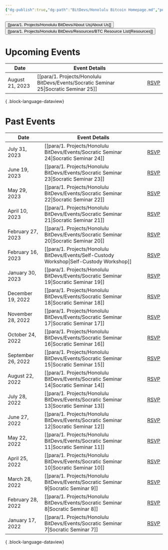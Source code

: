 ```yaml
---
{"dg-publish":true,"dg-path":"BitDevs/Honolulu Bitcoin Homepage.md","permalink":"/bit-devs/honolulu-bitcoin-homepage/","title":"Honolulu Bitcoin","tags":["bitdevs, bitcoin, hawaii","gardenEntry"],"noteIcon":"3","created":"2023-04-11T12:09:30.005-10:00","updated":"2023-06-10T23:50:06.698-10:00"}
---
```



<button class="obsidian-button">[[para/1. Projects/Honolulu BitDevs/About Us\|About Us]]</button> <button class="obsidian-button">[[para/1. Projects/Honolulu BitDevs/Resources/BTC Resource List\|Resources]]</button>

# Upcoming Events
| Date            | Event Details                                                                            |                                                                  |
| --------------- | ---------------------------------------------------------------------------------------- | ---------------------------------------------------------------- |
| August 21, 2023 | [[para/1. Projects/Honolulu BitDevs/Events/Socratic Seminar 25\|Socratic Seminar 25]] | [RSVP](https://www.meetup.com/honolulu-bitdevs/events/295274267) |

{ .block-language-dataview}

# Past Events
| Date               | Event Details                                                                                |                                                                   |
| ------------------ | -------------------------------------------------------------------------------------------- | ----------------------------------------------------------------- |
| July 31, 2023      | [[para/1. Projects/Honolulu BitDevs/Events/Socratic Seminar 24\|Socratic Seminar 24]]     | [RSVP](https://www.meetup.com/honolulu-bitdevs/events/294387797)  |
| June 19, 2023      | [[para/1. Projects/Honolulu BitDevs/Events/Socratic Seminar 23\|Socratic Seminar 23]]     | [RSVP](https://www.meetup.com/honolulu-bitdevs/events/294114765/) |
| May 29, 2023       | [[para/1. Projects/Honolulu BitDevs/Events/Socratic Seminar 22\|Socratic Seminar 22]]     | [RSVP](https://www.meetup.com/honolulu-bitdevs/events/293071352/) |
| April 10, 2023     | [[para/1. Projects/Honolulu BitDevs/Events/Socratic Seminar 21\|Socratic Seminar 21]]     | [RSVP](https://www.meetup.com/honolulu-bitdevs/events/292203949/) |
| February 27, 2023  | [[para/1. Projects/Honolulu BitDevs/Events/Socratic Seminar 20\|Socratic Seminar 20]]     | [RSVP](https://www.meetup.com/honolulu-bitdevs/events/291647400/) |
| February 16, 2023  | [[para/1. Projects/Honolulu BitDevs/Events/Self-Custody Workshop\|Self-Custody Workshop]] | [RSVP](https://www.meetup.com/honolulu-bitdevs/events/283132091/) |
| January 30, 2023   | [[para/1. Projects/Honolulu BitDevs/Events/Socratic Seminar 19\|Socratic Seminar 19]]     | [RSVP](https://www.meetup.com/honolulu-bitdevs/events/290866266)  |
| December 19, 2022  | [[para/1. Projects/Honolulu BitDevs/Events/Socratic Seminar 18\|Socratic Seminar 18]]     | [RSVP](https://www.meetup.com/honolulu-bitdevs/events/290234465/) |
| November 28, 2022  | [[para/1. Projects/Honolulu BitDevs/Events/Socratic Seminar 17\|Socratic Seminar 17]]     | [RSVP](https://www.meetup.com/honolulu-bitdevs/events/289878839/) |
| October 24, 2022   | [[para/1. Projects/Honolulu BitDevs/Events/Socratic Seminar 16\|Socratic Seminar 16]]     | [RSVP](https://www.meetup.com/honolulu-bitdevs/events/289127323/) |
| September 26, 2022 | [[para/1. Projects/Honolulu BitDevs/Events/Socratic Seminar 15\|Socratic Seminar 15]]     | [RSVP](https://meetu.ps/e/Lq4sp/M2dkz/i)                          |
| August 22, 2022    | [[para/1. Projects/Honolulu BitDevs/Events/Socratic Seminar 14\|Socratic Seminar 14]]     | [RSVP](https://www.meetup.com/honolulu-bitdevs/events/287894171/) |
| July 28, 2022      | [[para/1. Projects/Honolulu BitDevs/Events/Socratic Seminar 13\|Socratic Seminar 13]]     | [RSVP](https://www.meetup.com/honolulu-bitdevs/events/287219822/) |
| June 27, 2022      | [[para/1. Projects/Honolulu BitDevs/Events/Socratic Seminar 12\|Socratic Seminar 12]]     | [RSVP](https://www.meetup.com/honolulu-bitdevs/events/286407334/) |
| May 22, 2022       | [[para/1. Projects/Honolulu BitDevs/Events/Socratic Seminar 11\|Socratic Seminar 11]]     | [RSVP](https://www.meetup.com/honolulu-bitdevs/events/285894161)  |
| April 25, 2022     | [[para/1. Projects/Honolulu BitDevs/Events/Socratic Seminar 10\|Socratic Seminar 10]]     | [RSVP](https://www.meetup.com/honolulu-bitdevs/events/285244617)  |
| March 28, 2022     | [[para/1. Projects/Honolulu BitDevs/Events/Socratic Seminar 9\|Socratic Seminar 9]]       | [RSVP](https://www.meetup.com/honolulu-bitdevs/events/284671355)  |
| February 28, 2022  | [[para/1. Projects/Honolulu BitDevs/Events/Socratic Seminar 8\|Socratic Seminar 8]]       | [RSVP](https://www.meetup.com/honolulu-bitdevs/events/283910858)  |
| January 17, 2022   | [[para/1. Projects/Honolulu BitDevs/Events/Socratic Seminar 7\|Socratic Seminar 7]]       | [RSVP](https://www.meetup.com/honolulu-bitdevs/events/283132091/) |

{ .block-language-dataview}